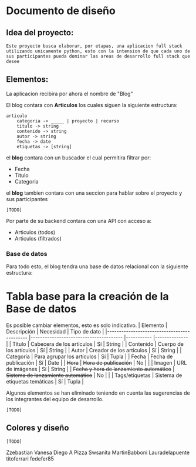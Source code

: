 # Documento de diseño

## Idea del proyecto:

```
Este proyecto busca elaborar, por etapas, una aplicacion full stack utilizando unicamente python, esto con la intension de que cada uno de sus participantes pueda dominar las areas de desarrollo full stack que desee
```

## Elementos:

La aplicacion recibira por ahora el nombre de "Blog"

El blog contara con **Articulos** los cuales siguen la siguiente estructura:

```
articulo
    categoria -> _____ | proyecto | recurso 
    titulo -> string
    contenido -> string
    autor -> string
    fecha -> date
    etiquetas -> [string]
```

el **blog** contara con un buscador el cual permitira filtrar por:

- Fecha
- Titulo 
- Categoria

el **blog** tambien contara con una seccion para hablar sobre el proyecto y sus participantes

```
[TODO]
```

Por parte de su backend contara con una API con acceso a:

- Articulos (todos)
- Articulos (filtrados)

### Base de datos
Para todo esto, el blog tendra una base de datos relacional con la siguiente estructura:

# Tabla base para la creación de la Base de datos

Es posible cambiar elementos, esto es solo indicativo.
|                  Elemento                  	|              Descripción              	| Necesidad 	| Tipo de dato 	|
|--------------------------------------------	|---------------------------------------	|-----------	|--------------	|
| Título                                     	| Cabecera de los artículos             	|     Sí    	| String       	|
| Contenido                                  	| Cuerpo de los artículos               	|     Sí    	| String       	|
| Autor                                      	| Creador de los artículos              	|     Sí    	| String       	|
| Categoría                                  	| Para agrupar los artículos            	|     Sí    	| Tupla        	|
| Fecha                                      	| Fecha de publicación                  	|     Sí    	| Date         	|
| ~~Hora~~                                   	| ~~Hora de publicación~~               	|     No    	|              	|
| Imagen                                     	| URL de imágenes                       	|     Sí    	| String       	|
| ~~Fecha y hora de lanzamiento automático~~ 	| ~~Sistema de lanzamiento automático~~ 	|     No    	|              	|
| Tags/etiquetas                             	| Sistema de etiquetas temáticas        	|     Sí    	| Tupla        	|


Algunos elementos se han eliminado teniendo en cuenta las sugerencias de los integrantes del equipo de desarrollo.

```
[TODO]
```


## Colores y diseño

```
[TODO]
```
Zzebastian
Vanesa
Diego A Pizza
Swsanita
MartinBabboni
Lauradelapuente
titoferrari
fedefer85
